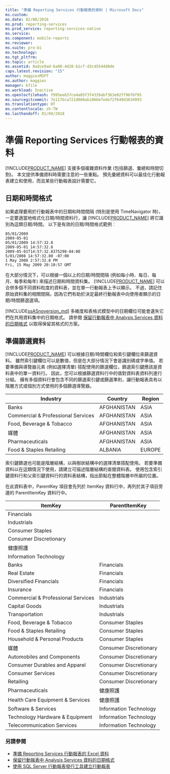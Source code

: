 ```yaml
---
title: "準備 Reporting Services 行動報表的資料 | Microsoft Docs"
ms.custom: 
ms.date: 02/08/2016
ms.prod: reporting-services
ms.prod_service: reporting-services-native
ms.service: 
ms.component: mobile-reports
ms.reviewer: 
ms.suite: pro-bi
ms.technology: 
ms.tgt_pltfrm: 
ms.topic: article
ms.assetid: 8adce9ad-6a08-4d20-b1cf-d3c45544d8de
caps.latest.revision: "15"
author: maggiesMSFT
ms.author: maggies
manager: kfile
ms.workload: Inactive
ms.openlocfilehash: f995ee637ce4a05f3f4339abf363e02ff96f6f95
ms.sourcegitcommit: 7e117bca721d008ab106bbfede72f649d3634993
ms.translationtype: HT
ms.contentlocale: zh-TW
ms.lasthandoff: 01/09/2018
---
```

# <a name="prepare-data-for-reporting-services-mobile-reports"></a>準備 Reporting Services 行動報表的資料
  
[!INCLUDE[PRODUCT_NAME](../../includes/ss-mobilereptpub-long.md)] 支援多個複雜資料作業 (包括篩選、彙總和時間切割)。 本文提供準備資料時需要注意的一些重點。 預先彙總資料可以最佳化行動報表建立和使用，而且某些行動報表設計需要它。   
  
## <a name="date-and-time-formats"></a>日期和時間格式 
如果處理要用於行動報表中的日期和時間間隔 (特別是使用 TimeNavigator 時)，一定要適當地格式化日期/時間資料行，讓 [!INCLUDE[PRODUCT_NAME](../../includes/ss-mobilereptpub-short.md)] 將它識別為這類日期/時間。 以下是有效的日期/時間格式範例︰  
  
    05/01/2009    
    2009-05-01    
    05/01/2009 14:57:32.8    
    2009-05-01 14:57:32.8    
    2009-05-01T14:57:32.8375298-04:00    
    5/01/2008 14:57:32.80 -07:00    
    1 May 2008 2:57:32.8 PM    
    Fri, 15 May 2009 20:10:57 GMT    
  
在大部分情況下，可以根據一個以上的日期/時間間隔 (例如每小時、每日、每月、每季和每年) 來描述日期和時間資料集。 [!INCLUDE[PRODUCT_NAME](../../includes/ss-mobilereptpub-short.md)] 可以合併多個不同資料粒度的資料表，並在單一行動報表上予以顯示。 不過，請記住原始資料集的相關間隔，因為它們有助於決定最終行動報表中向使用者顯示的日期/時間篩選選項。  

[!INCLUDE[ssASnoversion_md](../../includes/ssasnoversion-md.md)] 多維度和表格式模型中的日期欄位可能會遺失它們在共用資料集中的日期格式。 請參閱 [保留行動報表中 Analysis Services 資料的日期格式](../../reporting-services/mobile-reports/retain-date-formatting-for-analysis-services-in-mobile-reports.md) 以取得保留其格式的方案。
  
## <a name="preparing-filter-data"></a>準備篩選資料 ##  
[!INCLUDE[PRODUCT_NAME](../../includes/ss-mobilereptpub-short.md)] 可以根據日期/時間欄位和索引鍵欄位來篩選資料。 雖然索引鍵欄位可以是數值，但是在大部分情況下會是識別碼或字串值。 若要準備與導覽器元素 (例如選擇清單) 搭配使用的篩選欄位，篩選索引鍵應該是資料表中的單一資料行。 因此，您可以根據篩選資料行中的值對資料表資料列進行分組。 擁有多個資料行會包含不同的篩選索引鍵或篩選準則，讓行動報表具有以階層方式或個別方式使用的多個篩選導覽器。  
  
| Industry  | Country   | Region    |  
| ------------- | ------------- | ------------- |  
| Banks     | AFGHANISTAN   | ASIA      |  
| Commercial & Professional Services | AFGHANISTAN | ASIA |  
| Food, Beverage & Tobacco | AFGHANISTAN | ASIA |  
| 媒體 | AFGHANISTAN | ASIA |  
| Pharmaceuticals | AFGHANISTAN | ASIA |  
| Food & Staples Retailing | ALBANIA | EUROPE |  
  
  
索引鍵篩選也可能是階層結構，以與樹狀結構中的選擇清單搭配使用。 若要準備資料以在這類情況下使用，請建立可描述階層結構的查閱資料表。 使用包含索引鍵資料行和父索引鍵資料行的資料表結構，指出節點在整體階層中所屬的位置。  
  
在此資料表中，ParentKey 項目會先列於 ItemKey 資料行中，再列於其子項目旁邊的 ParentItemKey 資料行中。   
  
|ItemKey    | ParentItemKey |  
| ------------- | ------------- |  
| Financials    |   |  
| Industrials   |   |  
| Consumer Staples |    |  
| Consumer Discretionary |  |     
| 健康照護   |   |  
| Information Technology |  |  
| Banks | Financials |  
| Real Estate | Financials |  
| Diversified Financials |  Financials |   
| Insurance |   Financials |  
| Commercial & Professional Services |  Industrials |  
| Capital Goods |   Industrials |  
| Transportation |  Industrials |  
| Food, Beverage & Tobacco |    Consumer Staples |  
| Food & Staples Retailing |    Consumer Staples |  
| Household & Personal Products | Consumer Staples |  
| 媒體 | Consumer Discretionary |  
| Automobiles and Components |  Consumer Discretionary |  
| Consumer Durables and Apparel |Consumer Discretionary |  
| Consumer Services |   Consumer Discretionary |  
| Retailing | Consumer Discretionary |  
| Pharmaceuticals   | 健康照護 |  
| Health Care Equipment & Services |    健康照護 |  
| Software & Services | Information Technology |  
| Technology Hardware & Equipment   | Information Technology |  
| Telecommunication Services |Information Technology |  
  
### <a name="see-also"></a>另請參閱  
- [準備 Reporting Services 行動報表的 Excel 資料](../../reporting-services/mobile-reports/prepare-excel-data-for-reporting-services-mobile-reports.md)  
- [保留行動報表中 Analysis Services 資料的日期格式](../../reporting-services/mobile-reports/retain-date-formatting-for-analysis-services-in-mobile-reports.md)
- [使用 SQL Server 行動報表發行工具建立行動報表](../../reporting-services/mobile-reports/create-mobile-reports-with-sql-server-mobile-report-publisher.md)
  
  
  

